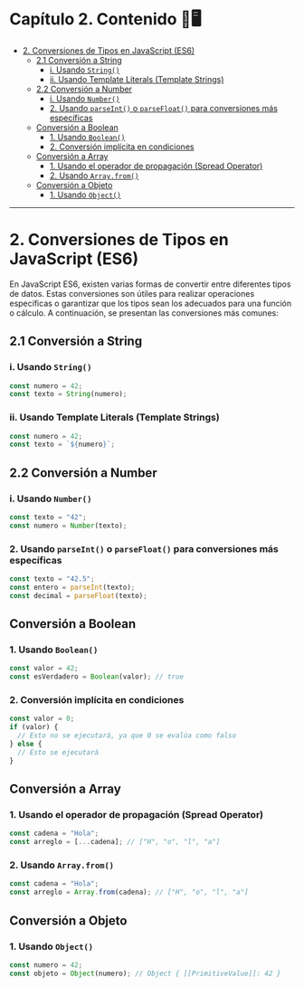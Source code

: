 # **Capítulo 2. Contenido 📝**🖥️

- [2. Conversiones de Tipos en JavaScript (ES6)](#2-conversiones-de-tipos-en-javascript-es6)
  - [2.1 Conversión a String](#21-conversi%C3%B3n-a-string)
    - [i. Usando `String()`](#i-usando-string)
    - [ii. Usando Template Literals (Template Strings)](#ii-usando-template-literals-template-strings)
  - [2.2 Conversión a Number](#22-conversi%C3%B3n-a-number)
    - [i. Usando `Number()`](#i-usando-number)
    - [2. Usando `parseInt()` o `parseFloat()` para conversiones más específicas](#2-usando-parseint-o-parsefloat-para-conversiones-m%C3%A1s-espec%C3%ADficas)
  - [Conversión a Boolean](#conversi%C3%B3n-a-boolean)
    - [1. Usando `Boolean()`](#1-usando-boolean)
    - [2. Conversión implícita en condiciones](#2-conversi%C3%B3n-impl%C3%ADcita-en-condiciones)
  - [Conversión a Array](#conversi%C3%B3n-a-array)
    - [1. Usando el operador de propagación (Spread Operator)](#1-usando-el-operador-de-propagaci%C3%B3n-spread-operator)
    - [2. Usando `Array.from()`](#2-usando-arrayfrom)
  - [Conversión a Objeto](#conversi%C3%B3n-a-objeto)
    - [1. Usando `Object()`](#1-usando-object)

---

# 2. Conversiones de Tipos en JavaScript (ES6)

En JavaScript ES6, existen varias formas de convertir entre diferentes tipos de datos. Estas conversiones son útiles para realizar operaciones específicas o garantizar que los tipos sean los adecuados para una función o cálculo. A continuación, se presentan las conversiones más comunes:

## 2.1 Conversión a String

### i. Usando `String()`

```javascript
const numero = 42;
const texto = String(numero);
```

### ii. Usando Template Literals (Template Strings)

```javascript
const numero = 42;
const texto = `${numero}`;
```

## 2.2 Conversión a Number

### i. Usando `Number()`

```javascript
const texto = "42";
const numero = Number(texto);
```

### 2. Usando `parseInt()` o `parseFloat()` para conversiones más específicas

```javascript
const texto = "42.5";
const entero = parseInt(texto);
const decimal = parseFloat(texto);
```

## Conversión a Boolean

### 1. Usando `Boolean()`

```javascript
const valor = 42;
const esVerdadero = Boolean(valor); // true
```

### 2. Conversión implícita en condiciones

```javascript
const valor = 0;
if (valor) {
  // Esto no se ejecutará, ya que 0 se evalúa como falso
} else {
  // Esto se ejecutará
}
```

## Conversión a Array

### 1. Usando el operador de propagación (Spread Operator)

```javascript
const cadena = "Hola";
const arreglo = [...cadena]; // ["H", "o", "l", "a"]
```

### 2. Usando `Array.from()`

```javascript
const cadena = "Hola";
const arreglo = Array.from(cadena); // ["H", "o", "l", "a"]
```

## Conversión a Objeto

### 1. Usando `Object()`

```javascript
const numero = 42;
const objeto = Object(numero); // Object { [[PrimitiveValue]]: 42 }
```

